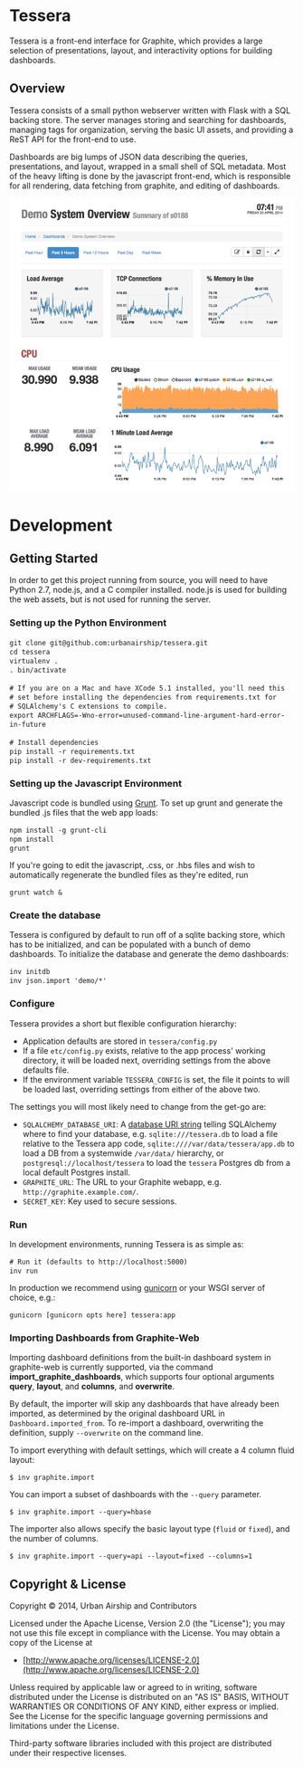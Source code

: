 # Tessera

Tessera is a front-end interface for Graphite, which provides a large
selection of presentations, layout, and interactivity options for
building dashboards.

## Overview

Tessera consists of a small python webserver written with Flask with a SQL backing store. The server manages storing and searching for dashboards, managing tags for organization, serving the basic UI assets, and providing a ReST API for the front-end to use.

Dashboards are big lumps of JSON data describing the queries, presentations, and layout, wrapped in a small shell of SQL metadata. Most of the heavy lifting is done by the javascript front-end, which is responsible for all rendering, data fetching from graphite, and editing of dashboards. 


![screenshot](docs/screenshot-single-node-light.png)

# Development

## Getting Started

In order to get this project running from source, you will need to
have Python 2.7, node.js, and a C compiler installed. node.js is used
for building the web assets, but is not used for running the server.

### Setting up the Python Environment

```shell
git clone git@github.com:urbanairship/tessera.git
cd tessera
virtualenv .
. bin/activate

# If you are on a Mac and have XCode 5.1 installed, you'll need this
# set before installing the dependencies from requirements.txt for
# SQLAlchemy's C extensions to compile.
export ARCHFLAGS=-Wno-error=unused-command-line-argument-hard-error-in-future

# Install dependencies
pip install -r requirements.txt
pip install -r dev-requirements.txt
```

### Setting up the Javascript Environment

Javascript code is bundled using [Grunt](http://gruntjs.com/). To set
up grunt and generate the bundled .js files that the web app loads:

```shell
npm install -g grunt-cli
npm install
grunt
```

If you're going to edit the javascript, .css, or .hbs files and wish
to automatically regenerate the bundled files as they're edited, run

```
grunt watch &
```

### Create the database

Tessera is configured by default to run off of a sqlite backing
store, which has to be initialized, and can be populated with a bunch
of demo dashboards. To initialize the database and generate the demo
dashboards:

```shell
inv initdb
inv json.import 'demo/*'
```

### Configure

Tessera provides a short but flexible configuration hierarchy:

* Application defaults are stored in `tessera/config.py`
* If a file `etc/config.py` exists, relative to the app process' working
  directory, it will be loaded next, overriding settings from the above
  defaults file.
* If the environment variable `TESSERA_CONFIG` is set, the file it points to
  will be loaded last, overriding settings from either of the above two.

The settings you will most likely need to change from the get-go are:

* `SQLALCHEMY_DATABASE_URI`: A [database URI
  string](http://docs.sqlalchemy.org/en/rel_0_9/core/engines.html#database-urls)
  telling SQLAlchemy where to find your database, e.g. `sqlite:///tessera.db`
  to load a file relative to the Tessera app code,
  `sqlite:////var/data/tessera/app.db` to load a DB from a systemwide
  `/var/data/` hierarchy, or `postgresql://localhost/tessera` to load the
  `tessera` Postgres db from a local default Postgres install.
* `GRAPHITE_URL`: The URL to your Graphite webapp, e.g.
  `http://graphite.example.com/`.
* `SECRET_KEY`: Key used to secure sessions.

### Run

In development environments, running Tessera is as simple as:

```
# Run it (defaults to http://localhost:5000)
inv run
```

In production we recommend using [gunicorn](http://gunicorn.org/) or your WSGI
server of choice, e.g.:

```
gunicorn [gunicorn opts here] tessera:app
```

### Importing Dashboards from Graphite-Web

Importing dashboard definitions from the built-in dashboard system in
graphite-web is currently supported, via the command
**import_graphite_dashboards**, which supports four optional
arguments **query**, **layout**, and **columns**, and **overwrite**.

By default, the importer will skip any dashboards that have already
been imported, as determined by the original dashboard URL in
``Dashboard.imported_from``. To re-import a dashboard, overwriting the
definition, supply ``--overwrite`` on the command line.

To import everything with default settings, which will create a 4
column fluid layout:

```shell
$ inv graphite.import
```

You can import a subset of dashboards with the ``--query`` parameter.

```shell
$ inv graphite.import --query=hbase
```

The importer also allows specify the basic layout type (``fluid`` or
``fixed``), and the number of columns.

```shell
$ inv graphite.import --query=api --layout=fixed --columns=1
```

## Copyright & License

Copyright &copy; 2014, Urban Airship and Contributors

Licensed under the Apache License, Version 2.0 (the "License");
you may not use this file except in compliance with the License.
You may obtain a copy of the License at

* [http://www.apache.org/licenses/LICENSE-2.0](http://www.apache.org/licenses/LICENSE-2.0)

Unless required by applicable law or agreed to in writing, software
distributed under the License is distributed on an "AS IS" BASIS,
WITHOUT WARRANTIES OR CONDITIONS OF ANY KIND, either express or implied.
See the License for the specific language governing permissions and
limitations under the License.

Third-party software libraries included with this project are
distributed under their respective licenses.
